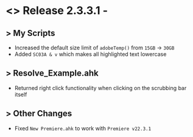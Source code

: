 # <> Release 2.3.3.1 - 

## > My Scripts
- Increased the default size limit of `adobeTemp()` from `15GB` -> `30GB`
- Added `SC03A & v` which makes all highlighted text lowercase

## > Resolve_Example.ahk
- Returned right click functionality when clicking on the scrubbing bar itself

## > Other Changes
- Fixed `New Premiere.ahk` to work with `Premiere v22.3.1`